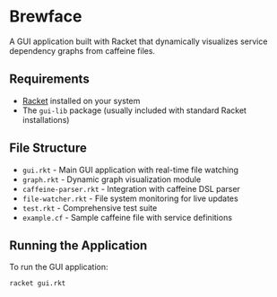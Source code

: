 # Brewface

A GUI application built with Racket that dynamically visualizes service dependency graphs from caffeine files.

## Requirements

- [Racket](https://racket-lang.org/) installed on your system
- The `gui-lib` package (usually included with standard Racket installations)

## File Structure

- `gui.rkt` - Main GUI application with real-time file watching
- `graph.rkt` - Dynamic graph visualization module
- `caffeine-parser.rkt` - Integration with caffeine DSL parser
- `file-watcher.rkt` - File system monitoring for live updates
- `test.rkt` - Comprehensive test suite
- `example.cf` - Sample caffeine file with service definitions

## Running the Application

To run the GUI application:

```bash
racket gui.rkt
```

